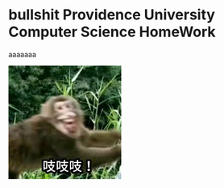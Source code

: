 # bullshit Providence University Computer Science HomeWork

aaaaaaa

<img src="./assert/mokey.jpg"/>

